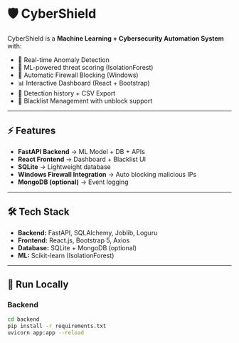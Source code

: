 # 🛡️ CyberShield

CyberShield is a **Machine Learning + Cybersecurity Automation System** with:

- 🚀 Real-time Anomaly Detection
- 🔎 ML-powered threat scoring (IsolationForest)
- 🛑 Automatic Firewall Blocking (Windows)
- 📊 Interactive Dashboard (React + Bootstrap)
- 📝 Detection history + CSV Export
- 🚫 Blacklist Management with unblock support

---

## ⚡ Features
- **FastAPI Backend** → ML Model + DB + APIs
- **React Frontend** → Dashboard + Blacklist UI
- **SQLite** → Lightweight database
- **Windows Firewall Integration** → Auto blocking malicious IPs
- **MongoDB (optional)** → Event logging

---

## 🛠️ Tech Stack
- **Backend:** FastAPI, SQLAlchemy, Joblib, Loguru
- **Frontend:** React.js, Bootstrap 5, Axios
- **Database:** SQLite + MongoDB (optional)
- **ML:** Scikit-learn (IsolationForest)

---

## 🚀 Run Locally

### Backend
```bash
cd backend
pip install -r requirements.txt
uvicorn app:app --reload
